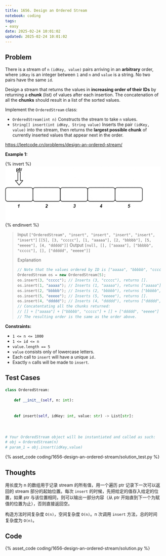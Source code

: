 ```yaml
---
title: 1656. Design an Ordered Stream
notebook: coding
tags:
- easy
date: 2025-02-24 10:01:02
updated: 2025-02-24 10:01:02
---
```

## Problem

There is a stream of `n` `(idKey, value)` pairs arriving in an **arbitrary** order, where `idKey` is an integer between `1` and `n` and `value` is a string. No two pairs have the same `id`.

Design a stream that returns the values in **increasing order of their IDs** by returning a **chunk** (list) of values after each insertion. The concatenation of all the **chunks** should result in a list of the sorted values.

Implement the `OrderedStream` class:

- `OrderedStream(int n)` Constructs the stream to take `n` values.
- `String[] insert(int idKey, String value)` Inserts the pair `(idKey, value)` into the stream, then returns the **largest possible chunk** of currently inserted values that appear next in the order.

<https://leetcode.cn/problems/design-an-ordered-stream/>

**Example 1:**

{% invert %}
![case1](1656-design-an-ordered-stream/case1.gif)
{% endinvert %}

> Input
> `["OrderedStream", "insert", "insert", "insert", "insert", "insert"]`
> `[[5], [3, "ccccc"], [1, "aaaaa"], [2, "bbbbb"], [5, "eeeee"], [4, "ddddd"]]`
> Output
> `[null, [], ["aaaaa"], ["bbbbb", "ccccc"], [], ["ddddd", "eeeee"]]`
>
> Explanation
>
> ``` cpp
> // Note that the values ordered by ID is ["aaaaa", "bbbbb", "ccccc", "ddddd", "eeeee"].
> OrderedStream os = new OrderedStream(5);
> os.insert(3, "ccccc"); // Inserts (3, "ccccc"), returns [].
> os.insert(1, "aaaaa"); // Inserts (1, "aaaaa"), returns ["aaaaa"].
> os.insert(2, "bbbbb"); // Inserts (2, "bbbbb"), returns ["bbbbb", "ccccc"].
> os.insert(5, "eeeee"); // Inserts (5, "eeeee"), returns [].
> os.insert(4, "ddddd"); // Inserts (4, "ddddd"), returns ["ddddd", "eeeee"].
> // Concatentating all the chunks returned:
> // [] + ["aaaaa"] + ["bbbbb", "ccccc"] + [] + ["ddddd", "eeeee"] = ["aaaaa", "bbbbb", "ccccc", "ddddd", "eeeee"]
> // The resulting order is the same as the order above.
> ```

**Constraints:**

- `1 <= n <= 1000`
- `1 <= id <= n`
- `value.length == 5`
- `value` consists only of lowercase letters.
- Each call to `insert` will have a unique `id.`
- Exactly `n` calls will be made to `insert`.

## Test Cases

``` python
class OrderedStream:

    def __init__(self, n: int):


    def insert(self, idKey: int, value: str) -> List[str]:



# Your OrderedStream object will be instantiated and called as such:
# obj = OrderedStream(n)
# param_1 = obj.insert(idKey,value)
```

{% asset_code coding/1656-design-an-ordered-stream/solution_test.py %}

## Thoughts

用长度为 n 的数组用于记录 stream 的所有值，用一个遍历 ptr 记录下一次可以返回的 stream 部分的起始位置。每次 `insert` 的时候，先把给定的值存入给定的位置，如果 ptr 与该位置相同，则可以输出一部分内容（从 ptr 开始直到下一个为赋值的位置为止），否则直接返回空。

构造方法时间复杂度 `O(n)`，空间复杂度 `O(n)`。n 次调用 `insert` 方法，总的时间复杂度为 `O(n)`。

## Code

{% asset_code coding/1656-design-an-ordered-stream/solution.py %}
